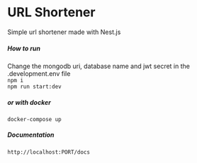 # URL Shortener
Simple url shortener made with Nest.js

##### How to run
Change the mongodb uri, database name and jwt secret in the .development.env file  <br>
`npm i` <br>
`npm run start:dev` 

##### or with docker
`docker-compose up`

##### Documentation
`http://localhost:PORT/docs`
